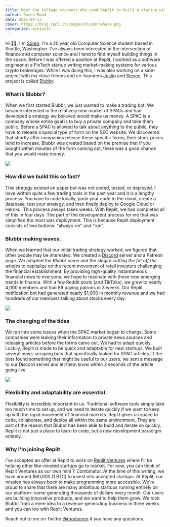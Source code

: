 ```yaml
---
title: Meet the college students who used Replit to build a startup with $1,000 in monthly revenue in 3 weeks
author: Soren Rood
date: 2021-04-13
cover: https://blog.repl.it/images/blubbr/whale.png
categories: projects
---
```


Hi 👋🏻, I'm [Soren](https://twitter.com/roodsoren). I'm a 20 year old Computer Science student based in Seattle, Washington. I've always been interested in the intersection of finance and computer science and I tend to find myself building things in the space. Before I was offered a position at Replit, I worked as a software engineer at a FinTech startup writing market-making systems for various crypto brokerages. While I was doing this, I was also working on a side-project with my close friends and co-founders [Justin](https://twitter.com/Justin_A_Shaw) and [Steven](https://twitter.com/stevenkotansky). This project is called [Blubbr](https://blubbr.io).

### What is Blubbr?
When we first started Blubbr, we just wanted to make a trading bot. We became interested in the relatively new market of SPACs and had developed a strategy we believed would make us money. A SPAC is a company whose entire goal is to buy a private company and take them public. Before a SPAC is allowed to talk about anything to the public, they have to release a special type of form on the SEC website. We discovered that shortly after companies release these specific forms, their stock prices tend to increase. Blubbr was created based on the premise that if you bought within minutes of the form coming out, there was a good chance that you would make money.

![](https://blog.repl.it/images/blubbr/text1.png)

### How did we build this so fast?
This strategy existed on paper but was not coded, tested, or deployed. I have written quite a few trading tools in the past year and it is a lengthy process. You have to code locally, push your code to the cloud, create a database, test your strategy, and then finally deploy to Google Cloud or Heroku. This process always takes weeks. With Replit, we had completed all of this in four days. The part of the development process for me that was simplified the most was deployment. This is because Replit deployment consists of two buttons: “always-on” and “run”.

### Blubbr making waves.
When we learned that our initial trading strategy worked, we figured that other people may be interested. We created a [Discord](https://www.blubbr.io/discord) server and a Patreon page. We adopted the _Blubbr_ name and the slogan _cutting the fat off the whales_ to capitalize on the recent movement of retail investors challenging the financial establishment. By providing high-quality instantaneous financial news to everyone, we hope to resonate with these new emerging trends in finance. With a few Reddit posts (and TikToks), we grew to nearly 4,000 members and had 86 paying patrons in 3 weeks. Our Replit notification bot had generated nearly $1,000 in monthly revenue and we had hundreds of our members talking about stocks every day. 

![](https://blog.repl.it/images/blubbr/trends1.png)

### The changing of the tides
We ran into some issues when the SPAC market began to change. Some companies were leaking their information to private news sources and releasing articles before the forms came out. We had to adapt quickly. Luckily, Replit is made to be quick and adaptable for new startups. We built several news-scraping bots that specifically looked for SPAC articles. If the bots found something that might be useful to our users, we sent a message to our Discord server and let them know within 3 seconds of the article going live. 

![](https://blog.repl.it/images/blubbr/discord1.png)

### Flexibility and adaptability are essential.
Flexibility is incredibly important to us. Traditional software tools simply take too much time to set up, and we need to iterate quickly if we want to keep up with the rapid movement of financial markets. Replit gives us space to code, collaborate, and deploy all within the same environment. They are part of the reason that Blubbr has been able to build and iterate so quickly. Replit is not just a place to learn to code, but a new development paradigm entirely.

### Why I'm joining Replit

I've accepted an offer at Replit to work on [Replit Ventures](https://blog.replit.com/ventures) where I'll be helping other like-minded startups go to market. For now, you can think of Replit Ventures as our own mini Y Combinator. At the time of this writing, we have around $60,000 (1 BTC) to invest into accepted startups. At Replit, our mission has always been to make programming more accessible. We're proud to share that there are many ambitious startups running entirely on our platform- some generating thousands of dollars every month. Our users are building innovative products, and we want to help them grow. We took Blubbr from a mere idea to a revenue-generating business in three weeks and you can too with Replit Ventures.

Reach out to me on Twitter [@roodsoren](https://twitter.com/roodsoren) if you have any questions.